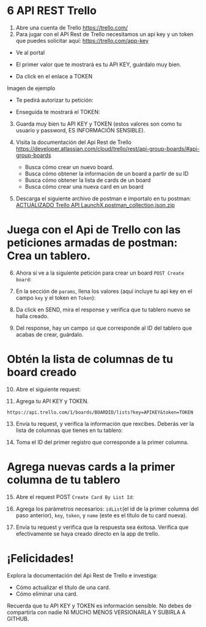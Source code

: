# 6 API REST Trello

1. Abre una cuenta de Trello https://trello.com/
2. Para jugar con el API Rest de Trello necesitamos un api key y un token que puedes solicitar aquí: https://trello.com/app-key
  - Ve al portal
  - El primer valor que te mostrará es tu API KEY, guárdalo muy bien.
  
  
  
  - Da click en el enlace a TOKEN 
  
  
  Imagen de ejemplo

  - Te pedirá autorizar tu petición:
  
  
  - Enseguida te mostrará el TOKEN:
  

3. Guarda muy bien tu API KEY y TOKEN (estos valores son como tu usuario y password, ES INFORMACIÓN SENSIBLE).


4. Visita la documentación del Api Rest de Trello https://developer.atlassian.com/cloud/trello/rest/api-group-boards/#api-group-boards
   - Busca cómo crear un nuevo board.
   - Busca cómo obtener la información de un board a partir de su ID
   - Busca cómo obtener la lista de cards de un board
   - Busca cómo crear una nueva card en un board

5. Descarga el siguiente archivo de postman e importalo en tu postman: [ ACTUALIZADO Trello API LaunchX.postman_collection.json.zip](https://github.com/LaunchX-InnovaccionVirtual/MissionNodeJS/files/8585319/Trello.API.LaunchX.postman_collection.json.zip)


# Juega con el Api de Trello con las peticiones armadas de postman: Crea un tablero.

6. Ahora sí ve a la siguiente petición para crear un board `POST Create board`:

7. En la sección de `params`, llena los valores (aquí incluye tu api key en el campo `key` y el token en `Token`):

8. Da click en SEND, mira el response y verifica que tu tablero nuevo se halla creado.


9. Del response, hay un campo `id` que corresponde al ID del tablero que acabas de crear, guárdalo.


# Obtén la lista de columnas de tu board creado

10. Abre el siguiente request: 

11. Agrega tu API KEY y TOKEN. 

```
https://api.trello.com/1/boards/BOARDID/lists?key=APIKEY&token=TOKEN
```

13. Envía tu request, y verifica la información que rexcibes. Deberás ver la lista de columnas que tienes en tu tablero:


14. Toma el ID del primer registro que corresponde a la primer columna.

# Agrega nuevas cards a la primer columna de tu tablero

15. Abre el request POST `Create Card By List Id`:

16. Agrega los parámetros necesarios: `idList`(el id de la primer columna del paso anterior), `key`, `token`, y `name` (este es el título de tu card nueva).

17. Envía tu request y verifica que la respuesta sea éxitosa. Verifica que efectivamente se haya creado directo en la app de trello.


# ¡Felicidades!

Explora la documentación del Api Rest de Trello e investiga:
- Cómo actualizar el título de una card.
- Cómo eliminar una card.

Recuerda que tu API KEY y TOKEN es información sensible. No debes de compartirla con nadie NI MUCHO MENOS VERSIONARLA Y SUBIRLA A GITHUB.
